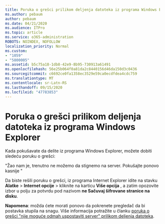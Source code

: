 ```yaml
---
title: Poruka o grešci prilikom deljenja datoteka iz programa Windows Explorer
ms.author: pebaum
author: pebaum
ms.date: 04/21/2020
ms.audience: ITPro
ms.topic: article
ms.service: o365-administration
ROBOTS: NOINDEX, NOFOLLOW
localization_priority: Normal
ms.custom:
- "1059"
- "5800005"
ms.assetid: b5c75a18-1db8-42e9-8b95-730913a61491
ms.openlocfilehash: 56e25b064f0a81da2c8440156d46da150d3c0436
ms.sourcegitcommit: c6692ce0fa1358ec3529e59ca0ecdfdea4cdc759
ms.translationtype: MT
ms.contentlocale: sr-Latn-RS
ms.lasthandoff: 09/15/2020
ms.locfileid: "47783853"
---
```

# <a name="error-message-when-sharing-files-from-windows-explorer"></a>Poruka o grešci prilikom deljenja datoteka iz programa Windows Explorer

Kada pokušavate da delite iz programa Windows Explorer, možete dobiti sledeću poruku o grešci:
  
"Žao nam je, trenutno ne možemo da stignemo na server. Pokušajte ponovo kasnije "
  
Da biste rešili poruku o grešci, iz programa Internet Explorer idite na stavku **Alatke** \> **Internet opcije** \> kliknite na karticu **Više opcija** , a zatim opozovite izbor u polju za potvrdu pod nazivom **ne Sačuvaj šifrovane stranice na disku**.
  
 **Napomena**: možda ćete morati ponovo da pokrenete pregledač da bi postavka stupila na snagu. Više informacija potražite u članku [poruka o grešci "nije moguće odmah uspostaviti server" prilikom deljenja datoteka](https://go.microsoft.com/fwlink/?linkid=2022914).
  